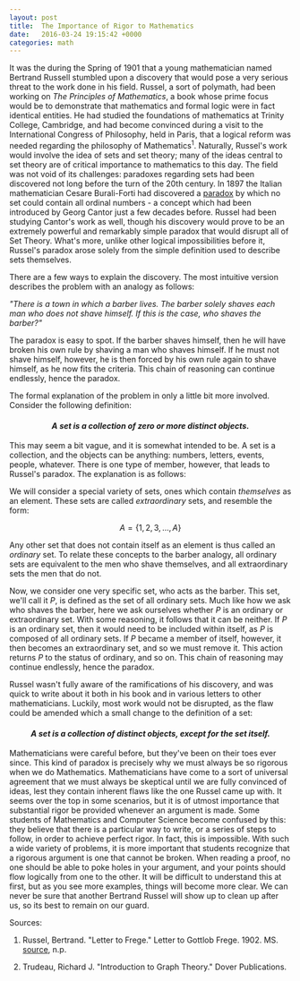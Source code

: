```yaml
---
layout: post
title:  The Importance of Rigor to Mathematics
date:   2016-03-24 19:15:42 +0000
categories: math
---
```


<script type="text/x-mathjax-config">
  MathJax.Hub.Config({tex2jax: {inlineMath: [['$','$'], ['\\(','\\)']]}});
</script>

 <script type="text/javascript" async src="https://cdn.mathjax.org/mathjax/latest/MathJax.js?config=TeX-AMS_CHTML">
 </script>

It was the during the Spring of 1901 that a young mathematician named Bertrand Russell stumbled upon a discovery that would pose a very serious threat to the work done in his field. Russel, a sort of polymath, had been working on *The Principles of Mathematics*, a book whose prime focus would be to demonstrate that mathematics and formal logic were in fact identical entities. He had studied the foundations of mathematics at Trinity College, Cambridge, and had become convinced during a visit to the International Congress of Philosophy, held in Paris, that a logical reform was needed regarding the philosophy of Mathematics$^1$. Naturally, Russel's work would involve the idea of sets and set theory; many of the ideas central to set theory are of critical importance to mathematics to this day. The field was not void of its challenges: paradoxes regarding sets had been discovered not long before the turn of the 20th century. In 1897 the Italian mathematician Cesare Burali-Forti had discovered a [paradox](http://mathworld.wolfram.com/Burali-FortiParadox.html) by which no set could contain all ordinal numbers - a concept which had been introduced by Georg Cantor just a few decades before. Russel had been studying Cantor's work as well, though his discovery would prove to be an extremely powerful and remarkably simple paradox that would disrupt all of Set Theory. What's more, unlike other logical impossibilities before it, Russel's paradox arose solely from the simple definition used to describe sets themselves.

There are a few ways to explain the discovery. The most intuitive version describes the problem with an analogy as follows:

*"There is a town in which a barber lives. The barber solely shaves each man who does not shave himself. If this is the case, who shaves the barber?"*

The paradox is easy to spot. If the barber shaves himself, then he will have broken his own rule by shaving a man who shaves himself. If he must not shave himself, however, he is then forced by his own rule again to shave himself, as he now fits the criteria. This chain of reasoning can continue endlessly, hence the paradox.

The formal explanation of the problem in only a little bit more involved. Consider the following definition:

<h4 style="text-align:center"> <em> A set is a collection of zero or more distinct objects.</em></h4>

This may seem a bit vague, and it is somewhat intended to be. A set is a collection, and the objects can be anything: numbers, letters, events, people, whatever. There is one type of member, however, that leads to Russel's paradox. The explanation is as follows:

We will consider a special variety of sets, ones which contain *themselves* as an element. These sets are called *extraordinary* sets, and resemble the form:

$$A = \{1, 2, 3, ..., A\}$$

Any other set that does not contain itself as an element is thus called an *ordinary* set. To relate these concepts to the barber analogy, all ordinary sets are equivalent to the men who shave themselves, and all extraordinary sets the men that do not.

Now, we consider one very specific set, who acts as the barber. This set, we'll call it $P$, is defined as the set of all ordinary sets. Much like how we ask who shaves the barber, here we ask ourselves whether $P$ is an ordinary or extraordinary set. With some reasoning, it follows that it can be neither. If $P$ is an ordinary set, then it would need to be included within itself, as $P$ is composed of all ordinary sets. If $P$ became a member of itself, however, it then becomes an extraordinary set, and so we must remove it. This action returns $P$ to the status of ordinary, and so on. This chain of reasoning may continue endlessly, hence the paradox.

Russel wasn't fully aware of the ramifications of his discovery, and was quick to write about it both in his book and in various letters to other mathematicians. Luckily, most work would not be disrupted, as the flaw could be amended which a small change to the definition of a set:

<h4 style="text-align:center"> <em>A set is a collection of distinct objects, except for the set itself.</em></h4>

Mathematicians were careful before, but they've been on their toes ever since. This kind of paradox is precisely why we must always be so rigorous when we do Mathematics. Mathematicians have come to a sort of universal agreement that we must always be skeptical until we are fully convinced of ideas, lest they contain inherent flaws like the one Russel came up with. It seems over the top in some scenarios, but it is of utmost importance that substantial rigor be provided whenever an argument is made. Some students of Mathematics and Computer Science become confused by this: they believe that there is a particular way to write, or a series of steps to follow, in order to achieve perfect rigor. In fact, this is impossible. With such a wide variety of problems, it is more important that students recognize that a rigorous argument is one that cannot be broken. When reading a proof, no one should be able to poke holes in your argument, and your points should flow logically from one to the other. It will be difficult to understand this at first, but as you see more examples, things will become more clear. We can never be sure that another Bertrand Russel will show up to clean up after us, so its best to remain on our guard.

Sources:

1. Russel, Bertrand. "Letter to Frege." Letter to Gottlob Frege. 1902. MS. [source](http://isites.harvard.edu/fs/docs/icb.topic1219929.files/FregeRussellCorr.pdf), n.p.

2. Trudeau, Richard J. "Introduction to Graph Theory." Dover Publications.
